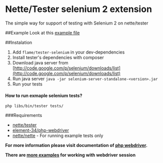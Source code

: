 Nette/Tester selenium 2 extension
===============

The simple way for support of testing with Selenium 2 on nette/tester

##Example
Look at this [example file](https://github.com/flame-org/Tester-Selenium/blob/master/tests/ExampleTest.phpt)

##Instalation
1. Add `flame/tester-selenium` in your dev-dependencies
2. Install tester's dependencies with composer
3. Download java server from [http://code.google.com/p/selenium/downloads/list](http://code.google.com/p/selenium/downloads/list)
4. Run java server
	`java -jar selenium-server-standalone-<version>.jar`
5. Run your tests

#### How to run exmaple selenium tests?
`php libs/bin/tester tests/`

###Requirements
* [nette/tester](https://github.com/nette/tester)
* [element-34/php-webdriver](https://github.com/Element-34/php-webdriver)
* [nette/nette](https://github.com/nette/nette) - For running example tests only

**For more information please visit documentation of [php webdriver](https://github.com/Element-34/php-webdriver).**

**There are [more examples](https://github.com/facebook/php-webdriver/wiki/Example-command-reference) for working with webdriver session**
